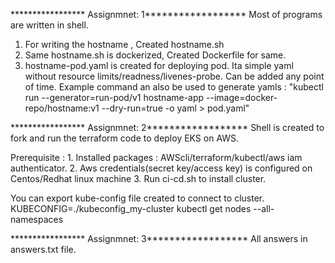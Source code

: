 ***************** Assignmnet: 1******************
Most of programs are written in shell.
1. For writing the hostname , Created hostname.sh
2. Same hostname.sh is dockerized, Created Dockerfile for same.
3. hostname-pod.yaml is created for deploying pod. Ita simple yaml without resource limits/readness/livenes-probe. Can be added any point of time. Example command an also be used to generate yamls : "kubectl run --generator=run-pod/v1 hostname-app --image=docker-repo/hostname:v1 --dry-run=true -o yaml > pod.yaml"


***************** Assignmnet: 2******************
Shell is created to fork and run the terraform code to deploy EKS on AWS. 

Prerequisite : 
        1. Installed packages : AWScli/terraform/kubectl/aws iam authenticator.
        2. Aws credentials(secret key/access key) is configured on Centos/Redhat linux machine 
        3. Run ci-cd.sh to install cluster.
    
   You can export kube-config file created to connect to cluster.
   KUBECONFIG=./kubeconfig_my-cluster kubectl get nodes --all-namespaces
   
 ***************** Assignmnet: 3******************
 All answers in answers.txt file.
